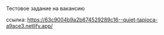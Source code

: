 Тестовое задание на вакансию

ссылка: https://63c9004b9a2b674529289c16--quiet-tapioca-a9ace3.netlify.app/